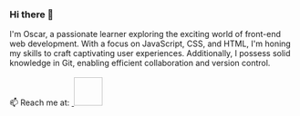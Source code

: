 ### Hi there 👋

<div style="align: justify;">
  I'm Oscar, a passionate learner exploring the exciting world of front-end web development. With a focus on JavaScript, CSS, and HTML, I'm honing my skills to craft captivating user experiences. Additionally, I possess solid knowledge in Git, enabling efficient collaboration and version control.
</div>

<br/>
📫 Reach me at:
<a href="https://www.linkedin.com/in/oscar-portll/">
<img href="LinkedIn_icon (1).svg">
</a>
<a href="mailto:oscarportillo721@gmail.com">
<img href="Gmail_icon_(2020).svg" style="width: 50px; height: 50px;">
</a>

<!--
**osportll/osportll** is a ✨ _special_ ✨ repository because its `README.md` (this file) appears on your GitHub profile.

Here are some ideas to get you started:

- 🔭 I’m currently working on ...
- 🌱 I’m currently learning ...
- 👯 I’m looking to collaborate on ...
- 🤔 I’m looking for help with ...
- 💬 Ask me about ...
- 📫 How to reach me: ...
- 😄 Pronouns: ...
- ⚡ Fun fact: ...
-->
